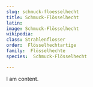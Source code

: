 ```yaml
---
slug: schmuck-floesselhecht
title: Schmuck-Flösselhecht
latin:
image: Schmuck-Flösselhecht
wikipedia: 
class: Strahlenflosser
order:  Flösselhechtartige
family:  Flösselhechte
species:  Schmuck-Flösselhecht

---
```


I am content.
